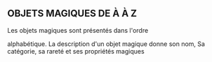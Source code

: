 ## OBJETS MAGIQUES DE À À Z

Les objets magiques sont présentés dans l'ordre

alphabétique. La description d'un objet magique donne son
nom, Sa catégorie, sa rareté et ses propriétés magiques

